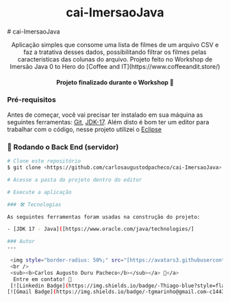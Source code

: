 <h1 align="center">cai-ImersaoJava</h1>
# cai-ImersaoJava
<p align="center">Aplicação simples que consome uma lista de filmes de um arquivo CSV e faz a tratativa desses dados, possibilitando filtrar os filmes pelas caracteristicas das colunas do arquivo.
Projeto feito no Workshop de Imersão Java 0 to Hero do [Coffee and IT](https://www.coffeeandit.store/) </p>

<h4 align="center"> 
	Projeto finalizado durante o Workshop 🚀
</h4>

### Pré-requisitos

Antes de começar, você vai precisar ter instalado em sua máquina as seguintes ferramentas:
[Git](https://git-scm.com), [JDK-17]([https://nodejs.org/en/](https://www.oracle.com/java/technologies/downloads/#jdk18-windows)). 
Além disto é bom ter um editor para trabalhar com o código, nesse projeto utilizei o [Eclipse](https://www.eclipse.org/downloads/)

### 🎲 Rodando o Back End (servidor)

```bash
# Clone este repositório
$ git clone <https://github.com/carlosaugustodpacheco/cai-ImersaoJava>

# Acesse a pasta do projeto dentro do editor

# Execute a aplicação

### 🛠 Tecnologias

As seguintes ferramentas foram usadas na construção do projeto:

- [JDK 17 - Java]([https://www.oracle.com/java/technologies/]

### Autor
---

 <img style="border-radius: 50%;" src="[https://avatars3.githubusercontent.com/u/380327?s=460&u=61b426b901b8fe02e12019b1fdb67bf0072d4f00&v=4](https://media-exp2.licdn.com/dms/image/C5103AQG2RHl-Cs5Ucw/profile-displayphoto-shrink_200_200/0/1516856017781?e=1660176000&v=beta&t=EVlFE30IcDr9-Iv1aYoDQ2lOxLA9BQwnI-euVJtGyiI)" width="100px;" alt=""/>
 <br />
 <sub><b>Carlos Augusto Duru Pacheco</b></sub></a> 🚀</a>
  Entre em contato! 👋
 [![Linkedin Badge](https://img.shields.io/badge/-Thiago-blue?style=flat-square&logo=Linkedin&logoColor=white&link=https://www.linkedin.com/in/carlosaugustodpacheco/)](https://www.linkedin.com/in/carlosaugustodpacheco/) 
[![Gmail Badge](https://img.shields.io/badge/-tgmarinho@gmail.com-c14438?style=flat-square&logo=Gmail&logoColor=white&link=mailto:carlosaugustodpacheco@gmail.com)](mailto:carlosaugustodpacheco@gmail.com)
